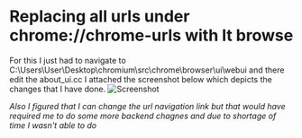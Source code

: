 # Replacing all urls under chrome://chrome-urls with lt browse

For this I just had to navigate to C:\Users\User\Desktop\chromium\src\chrome\browser\ui\webui and there edit the about_ui.cc
I attached the screenshot below which depicts the changes that I have done.
![Screenshot](https://i.imgur.com/GWshgTV.png)


_Also I figured that I can change the url navigation link but that would have required me to do some more backend chagnes and due to shortage of time I wasn't able to do_
